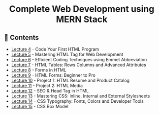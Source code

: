 <h1 align="center">Complete Web Development using MERN Stack</h1>

## 📖 Contents
- [Lecture 4](https://github.com/a092devs/WebDev/tree/master/lecture004) - Code Your First HTML Program
- [Lecture 5](https://github.com/a092devs/WebDev/tree/master/lecture005) - Mastering HTML Tag for Web Development
- [Lecture 6](https://github.com/a092devs/WebDev/tree/master/lecture006) - Efficient Coding Techniques using Emmet Abbreviation
- [Lecture 7](https://github.com/a092devs/WebDev/tree/master/lecture007) - HTML Tables: Rows Columns and Advanced Attributes
- [Lecture 8](https://github.com/a092devs/WebDev/tree/master/lecture008) - Forms in HTML
- [Lecture 9](https://github.com/a092devs/WebDev/tree/master/lecture009) - HTML Forms: Beginner to Pro
- [Lecture 10](https://github.com/a092devs/WebDev/tree/master/lecture010) - Project 1: HTML Resume and Product Catalog
- [Lecture 11](https://github.com/a092devs/WebDev/tree/master/lecture011) - Project 2: HTML Media
- [Lecture 12](https://github.com/a092devs/WebDev/tree/master/lecture012) - SEO & Head Tag in HTML
- [Lecture 13](https://github.com/a092devs/WebDev/tree/master/lecture013) - Mastering CSS: Inline, Internal and External Stylesheets
- [Lecture 14](https://github.com/a092devs/WebDev/tree/master/lecture014) - CSS Typography: Fonts, Colors and Developer Tools
- [Lecture 15](https://github.com/a092devs/WebDev/tree/master/lecture015) - CSS Box Model